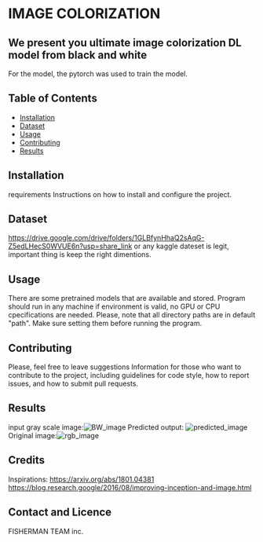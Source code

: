
# IMAGE COLORIZATION

## We present you ultimate image colorization DL model from black and white

For the model, the pytorch was used to train the model. 

## Table of Contents
- [Installation](#installation)
- [Dataset](#dataset)
- [Usage](#usage)
- [Contributing](#contributing)
- [Results](#results)

## Installation
requirements
Instructions on how to install and configure the project.

## Dataset
https://drive.google.com/drive/folders/1GLBfynHhaQ2sAqG-Z5edLHecS0WVUE6n?usp=share_link
or any kaggle dateset is legit, important thing is keep the right dimentions.

## Usage
There are some pretrained models that are available and stored.
Program should run in any machine if environment is valid, no GPU or CPU cpecifications are needed.
Please, note that all directory paths are in default "path". Make sure setting them 
before running the program.




## Contributing
Please, feel free to leave suggestions
Information for those who want to contribute to the project, including guidelines for code style, how to report issues, and how to submit pull requests.

## Results 
input gray scale image:![BW_image](https://github.com/ravshanovbek/image_colorization/assets/71225914/9d3e2a28-cccf-4ead-b0aa-c7fcb677ef99)
Predicted output: ![predicted_image](https://github.com/ravshanovbek/image_colorization/assets/71225914/8ae8e636-eaaf-4fca-ae6d-de8d8583051a)
Original image:![rgb_image](https://github.com/ravshanovbek/image_colorization/assets/71225914/f69f1a3b-fc52-4f36-993f-e5f50da161a9)

## Credits
Inspirations:
https://arxiv.org/abs/1801.04381 
https://blog.research.google/2016/08/improving-inception-and-image.html



## Contact and Licence
FISHERMAN TEAM inc.





